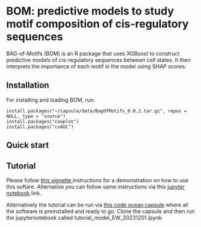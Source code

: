 # BOM: predictive models to study motif composition of cis-regulatory sequences 
BAG-of-Motifs (BOM) is an R package that uses XGBoost to construct predictive models of cis-regulatory sequences between cell states. It then interprets the importance of each motif in the model using SHAP scores.

## Installation

For installing and loading BOM, run:
```
install.packages("~/capsule/data/BagOfMotifs_0.0.2.tar.gz", repos = NULL, type = "source")
install.packages("cowplot")
install.packages("cvAUC")
```
## Quick start

## Tutorial

Please follow <a href="tutorial.md"> this vignette </a> instructions for a demonstration on how to use this softare. Alternative you can follow same instructions via this <a href="tutorial.ipynb">jupyter notebook</a> link.


Alternatively the tutorial can be run via <a href="https://codeocean.com/capsule/4079053/tree">this code ocean capsule</a> where all the software is preinstalled and ready to go. 
Clone the capsule and then run the jupyternotebook called tutorial_model_EW_20231201.ipynb
